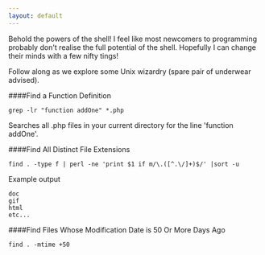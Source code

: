 ```yaml
---
layout: default
---
```


Behold the powers of the shell!
I feel like most newcomers to programming probably don't realise the full potential of the shell. Hopefully I can change their minds with a few nifty tings!

Follow along as we explore some Unix wizardry (spare pair of underwear advised).

####Find a Function Definition
```
grep -lr "function addOne" *.php
```
Searches all .php files in your current directory for the line 'function addOne'.

####Find All Distinct File Extensions
```
find . -type f | perl -ne 'print $1 if m/\.([^.\/]+)$/' |sort -u
```
Example output
```
doc
gif
html
etc...
```
####Find Files Whose Modification Date is 50 Or More Days Ago
```
find . -mtime +50
```
